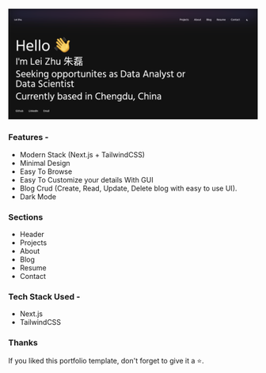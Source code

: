 ![thumbnail](https://raw.githubusercontent.com/Vincent-Zhul/personal-react-portfolio-DA/main/public/images/mainPage.png)


### Features - 

- Modern Stack (Next.js + TailwindCSS)
- Minimal Design
- Easy To Browse
- Easy To Customize your details With GUI
- Blog Crud (Create, Read, Update, Delete blog with easy to use UI).
- Dark Mode


### Sections

- Header
- Projects
- About
- Blog
- Resume
- Contact

### Tech Stack Used - 
- Next.js
- TailwindCSS


### Thanks

If you liked this portfolio template, don't forget to give it a ⭐.







